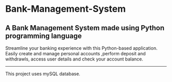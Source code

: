 # Bank-Management-System
A Bank Management System made using Python programming language
---

Streamline your banking experience with this Python-based application. Easily create and manage personal accounts ,perform deposit and 
withdrawls, access user details and check your account balance. 

---
This project uses mySQL database.
